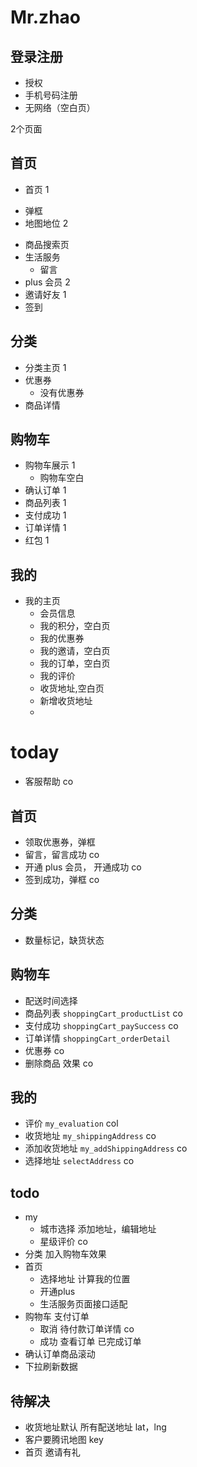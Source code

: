 # Mr.zhao

## 登录注册
- 授权
- 手机号码注册
- 无网络（空白页）

2个页面
## 首页 
 -  首页 1
  +  弹框 
  + 地图地位  2
- 商品搜索页
- 生活服务
  + 留言
- plus 会员 2
- 邀请好友 1
- 签到
## 分类
- 分类主页 1
- 优惠券
  + 没有优惠券  
- 商品详情
## 购物车
- 购物车展示 1
  + 购物车空白
- 确认订单 1
- 商品列表  1
- 支付成功 1
- 订单详情 1
- 红包 1

## 我的
- 我的主页
  + 会员信息
  + 我的积分，空白页
  + 我的优惠券
  + 我的邀请，空白页
  + 我的订单，空白页
  + 我的评价
  + 收货地址,空白页
  + 新增收货地址
  + 


# today
- 客服帮助 co
## 首页
- 领取优惠券，弹框 
- 留言，留言成功 co
- 开通 plus 会员， 开通成功 co
- 签到成功，弹框 co

## 分类
- 数量标记，缺货状态

## 购物车
- 配送时间选择 
- 商品列表 `shoppingCart_productList` co
- 支付成功 `shoppingCart_paySuccess` co
- 订单详情 `shoppingCart_orderDetail`
- 优惠券 co
- 删除商品 效果 co


## 我的
- 评价 `my_evaluation` col
- 收货地址 `my_shippingAddress` co
- 添加收货地址 `my_addShippingAddress` co
- 选择地址 `selectAddress` co

## todo

- my 
  + 城市选择 添加地址，编辑地址
  + 星级评价 co
- 分类 加入购物车效果
- 首页 
   + 选择地址 计算我的位置
   + 开通plus
   + 生活服务页面接口适配
- 购物车 支付订单 
  + 取消  待付款订单详情 co
  + 成功 查看订单 已完成订单
- 确认订单商品滚动
- 下拉刷新数据

## 待解决

- 收货地址默认 所有配送地址 lat，lng
- 客户要腾讯地图 key
- 首页 邀请有礼